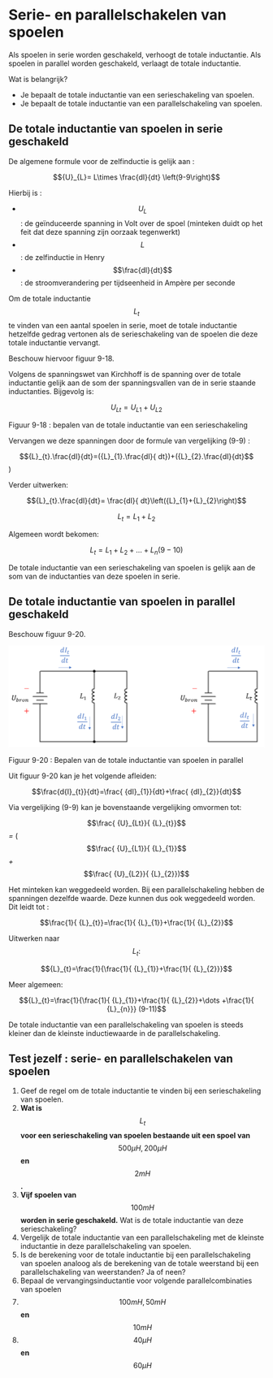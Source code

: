 # Serie- en parallelschakelen van spoelen

Als spoelen in serie worden geschakeld, verhoogt de totale inductantie. Als spoelen in parallel worden geschakeld, verlaagt de totale inductantie.

Wat is belangrijk?

* Je bepaalt de totale inductantie van een serieschakeling van spoelen.
* Je bepaalt de totale inductantie van een parallelschakeling van spoelen.

## De totale inductantie van spoelen in serie geschakeld <a id="de-totale-inductantie-van-spoelen-in-serie-geschakeld"></a>

De algemene formule voor de zelfinductie is gelijk aan :

$${U}_{L}= L\times \frac{dI}{dt} \left(9-9\right)$$

Hierbij is :

* $${U}_{L}$$ : de geïnduceerde spanning in Volt over de spoel \(minteken duidt op het feit dat deze spanning zijn oorzaak tegenwerkt\)
* $$L$$ : de zelfinductie in Henry
* $$\frac{dI}{dt}$$ : de stroomverandering per tijdseenheid in Ampère per seconde

Om de totale inductantie $${L}_{t}$$ te vinden van een aantal spoelen in serie, moet de totale inductantie hetzelfde gedrag vertonen als de serieschakeling van de spoelen die deze totale inductantie vervangt.

Beschouw hiervoor figuur 9-18.

Volgens de spanningswet van Kirchhoff is de spanning over de totale inductantie gelijk aan de som der spanningsvallen van de in serie staande inductanties. Bijgevolg is:

$${U}_{Lt}=\mathrm{ }\mathrm{ }{U}_{L1}+{U}_{L2}$$

Figuur 9-18 : bepalen van de totale inductantie van een serieschakeling

Vervangen we deze spanningen door de formule van vergelijking \(9-9\) :

$${L}_{t}.\frac{dI}{dt}=({L}_{1}.\frac{dI}{ dt})+({L}_{2}.\frac{dI}{dt}$$ \)

Verder uitwerken:

$${L}_{t}.\frac{dI}{dt}= \frac{dI}{ dt}\left({L}_{1}+{L}_{2}\right)$$

$${L}_{t}= {L}_{1}+{L}_{2}$$

Algemeen wordt bekomen:

$${L}_{t}= {L}_{1}+{L}_{2}+\dots +{L}_{n} (9 -10)$$

De totale inductantie van een serieschakeling van spoelen is gelijk aan de som van de inductanties van deze spoelen in serie.

## De totale inductantie van spoelen in parallel geschakeld <a id="de-totale-inductantie-van-spoelen-in-parallel-geschakeld"></a>

Beschouw figuur 9-20.

![](../.gitbook/assets/afbeelding17.png)

Figuur 9-20 : Bepalen van de totale inductantie van spoelen in parallel

Uit figuur 9-20 kan je het volgende afleiden:

$$\frac{d{I}_{t}}{dt}=\frac{ {dI}_{1}}{dt}+\frac{ {dI}_{2}}{dt}$$

Via vergelijking \(9-9\) kan je bovenstaande vergelijking omvormen tot:

$$\frac{ {U}_{Lt}}{ {L}_{t}}$$ _=_ \( $$\frac{ {U}_{L1}}{ {L}_{1}}$$ _+_ $$\frac{ {U}_{L2}}{ {L}_{2}})$$

Het minteken kan weggedeeld worden. Bij een parallelschakeling hebben de spanningen dezelfde waarde. Deze kunnen dus ook weggedeeld worden. Dit leidt tot :

$$\frac{1}{ {L}_{t}}=\frac{1}{ {L}_{1}}+\frac{1}{ {L}_{2}}$$

Uitwerken naar $${L}_{t} :$$

$${L}_{t}=\frac{1}{\frac{1}{ {L}_{1}}+\frac{1}{ {L}_{2}}}$$

Meer algemeen:

$${L}_{t}=\frac{1}{\frac{1}{ {L}_{1}}+\frac{1}{ {L}_{2}}+\dots +\frac{1}{ {L}_{n}}} (9-11)$$

De totale inductantie van een parallelschakeling van spoelen is steeds kleiner dan de kleinste inductiewaarde in de parallelschakeling.

## Test jezelf : serie- en parallelschakelen van spoelen <a id="test-jezelf-serie-en-parallelschakelen-van-spoelen"></a>

1. Geef de regel om de totale inductantie te vinden bij een serieschakeling van spoelen.
2. **Wat is** $${\mathit{L}}_{\mathit{t}}$$ **voor een serieschakeling van spoelen bestaande uit een spoel van** $$500\mathit{ }\mathit{\mu }\mathit{H},\mathit{ }200\mathit{ }\mathit{\mu }\mathit{H}$$ **en** $$2\mathit{ }\mathit{m}\mathit{H}$$ **.**
3. **Vijf spoelen van** $$100\mathit{ }\mathit{m}\mathit{H}$$ **worden in serie geschakeld.** Wat is de totale inductantie van deze serieschakeling?
4. Vergelijk de totale inductantie van een parallelschakeling met de kleinste inductantie in deze parallelschakeling van spoelen.
5. Is de berekening voor de totale inductantie bij een parallelschakeling van spoelen analoog als de berekening van de totale weerstand bij een parallelschakeling van weerstanden? Ja of neen?
6. Bepaal de vervangingsinductantie voor volgende parallelcombinaties van spoelen
7. $$100\mathit{ }\mathit{m}\mathit{H},\mathit{ }50\mathit{ }\mathit{m}\mathit{H}$$ **en** $$10\mathit{ }\mathit{m}\mathit{H}$$
8. $$40\mathit{ }\mathit{\mu }\mathit{H}$$ **en** $$60\mathit{ }\mathit{\mu }\mathit{H}$$

